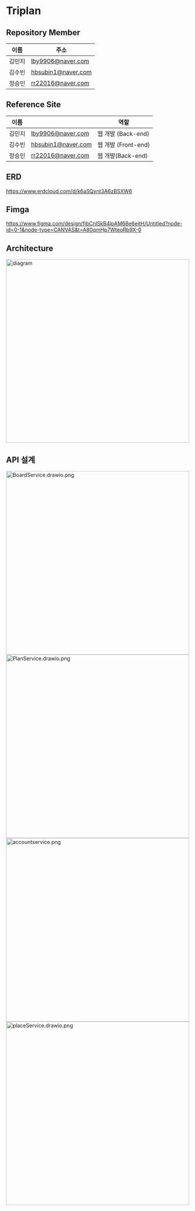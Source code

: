 # Triplan

##  Repository Member

| 이름   | 주소                             |  
| ------ | ------------------------------------ |
| 김민지 |lby9906@naver.com| 
| 김수빈 |hbsubin1@naver.com| 
| 정승민 |rr22016@naver.com| 

## Reference Site

| 이름   |                             |  역할  |
| ------ | ------------------------------------ |------|
| 김민지 |lby9906@naver.com| 웹 개발 (Back-end)|
| 김수빈 |hbsubin1@naver.com| 웹 개발 (Front-end) |
| 정승민 |rr22016@naver.com| 웹 개발(Back-end) |

## ERD
https://www.erdcloud.com/d/k6aSQxnt3A6zBSXW6

## Fimga
https://www.figma.com/design/fibCnlSkB4lpAM68e6eitH/Untitled?node-id=0-1&node-type=CANVAS&t=A80qmHp7WteoRb9X-0

## Architecture
<img src="README_img/diagram.jpg" alt="diagram" width="500"/>

## API 설계
<img src="README_img/BoardService.drawio.png" alt="BoardService.drawio.png" width="500"/>
<img src="README_img/PlanService.drawio.png" alt="PlanService.drawio.png" width="500"/>
<img src="README_img/accountservice.png" alt="accountservice.png" width="500"/>
<img src="README_img/placeService.drawio.png" alt="placeService.drawio.png" width="500"/>
